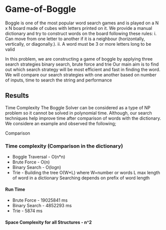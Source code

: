 # Game-of-Boggle
Boggle is one of the most popular word search games and is played on a N x N board made of cubes with letters printed on it.
We provide a manual dictionary and try to construct words on the board following these rules:
i. Can move from one letter to another if it is a neighbour (horizontally, vertically, or diagonally.).
ii. A word must be 3 or more letters long to be valid

In this problem, we are constructing a game of boggle by applying three search strategies binary search, brute force and trie
Our main aim is to find out which search strategy will be most efficient and fast in finding the word. We will compare our search strategies with one another based on number of inputs, time to search the string and performance


## Results
Time Complexity
The Boggle Solver can be considered as a type of NP problem so it cannot be solved in polynomial time. Although, our search techniques help improve time after comparison of words with the dictionary. We considere an example and observed the following;


Comparison
### Time complexity	(Comparison in the dictionary) 				
 * Boggle Traversal - O(n*n)	 
 * Brute Force	 -  O(n)	
 * Binary Search	 - O(logn)
 * Trie  - Building the tree O(W*L)
          where W=number or words
          L max length of word in a dictionary
          Searching depends on prefix of word length

#### Run Time
 * Brute Force	 - 19025841 ms	
 * Binary Search	 - 4852293 ms	
 * Trie  -  5874 ms	

#### Space Complexity for all Structures - n^2

